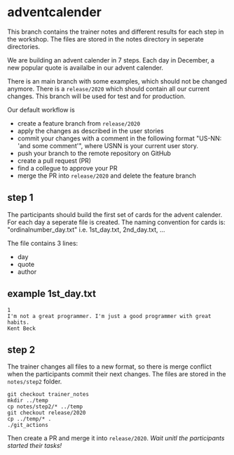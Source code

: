 # adventcalender


This branch contains the trainer notes and different results for each step in the workshop. The files are stored in the notes directory in seperate directories.

We are building an advent calender in 7 steps. Each day in December, a new popular quote is availalbe in our advent calender.

There is an main branch with some examples, which should not be changed anymore. There is a `release/2020` which should contain all our current changes. This branch will be used for test and for production.

Our default workflow is 
* create a feature branch from `release/2020`
* apply the changes as described in the user stories
* commit your changes with a comment in the following format "US-NN: 'and some comment'", where USNN is your current user story.
* push your branch to the remote repository on GitHub
* create a pull request (PR)
* find a collegue to approve your PR
* merge the PR into `release/2020` and delete the feature branch

## step 1
The participants should build the first set of cards for the advent calender. For each day a seperate file is created. The naming convention for cards is: "ordinalnumber_day.txt" i.e. 1st_day.txt, 2nd_day.txt, ...

The file contains 3 lines:
- day
- quote
- author

## example 1st_day.txt
```
1
I'm not a great programmer. I'm just a good programmer with great habits.
Kent Beck
```

## step 2
The trainer changes all files to a new format, so there is merge conflict when the participants commit their next changes. The files are stored in the `notes/step2` folder.

```
git checkout trainer_notes
mkdir ../temp
cp notes/step2/* ../temp
git checkout release/2020
cp ../temp/* .
./git_actions
```

Then create a PR and merge it into `release/2020`. *Wait unitl the participants started their tasks!*

